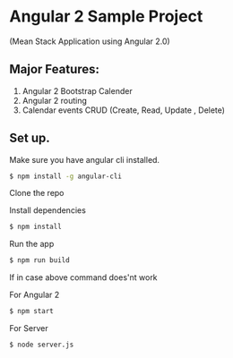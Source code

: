 # Angular 2 Sample Project 

(Mean Stack Application using Angular 2.0)

## Major Features:

1. Angular 2 Bootstrap Calender
2. Angular 2 routing
3. Calendar events CRUD (Create, Read, Update , Delete)


## Set up.
Make sure you have angular cli installed.
```bash
$ npm install -g angular-cli
```

Clone the repo

Install dependencies
```bash
$ npm install
```

Run the app
```bash
$ npm run build
```
If in case above command does'nt work

For Angular 2 
```bash
$ npm start
```
For Server
```bash
$ node server.js
```
